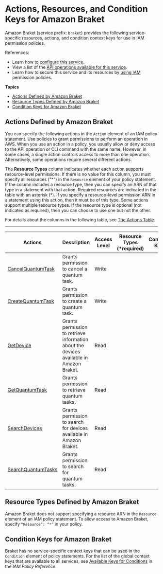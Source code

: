 # Actions, Resources, and Condition Keys for Amazon Braket<a name="list_amazonbraket"></a>

Amazon Braket \(service prefix: `braket`\) provides the following service\-specific resources, actions, and condition context keys for use in IAM permission policies\.

References:
+ Learn how to [configure this service](https://docs.aws.amazon.com/braket/latest/UserGuide/what-is-amazon-braket.html)\.
+ View a list of the [API operations available for this service](https://docs.aws.amazon.com/braket/latest/APIReference/)\.
+ Learn how to secure this service and its resources by [using IAM](https://docs.aws.amazon.com/braket/latest/UserGuide/braket-manage-access.html) permission policies\.

**Topics**
+ [Actions Defined by Amazon Braket](#amazonbraket-actions-as-permissions)
+ [Resource Types Defined by Amazon Braket](#amazonbraket-resources-for-iam-policies)
+ [Condition Keys for Amazon Braket](#amazonbraket-policy-keys)

## Actions Defined by Amazon Braket<a name="amazonbraket-actions-as-permissions"></a>

You can specify the following actions in the `Action` element of an IAM policy statement\. Use policies to grant permissions to perform an operation in AWS\. When you use an action in a policy, you usually allow or deny access to the API operation or CLI command with the same name\. However, in some cases, a single action controls access to more than one operation\. Alternatively, some operations require several different actions\.

The **Resource Types** column indicates whether each action supports resource\-level permissions\. If there is no value for this column, you must specify all resources \("\*"\) in the `Resource` element of your policy statement\. If the column includes a resource type, then you can specify an ARN of that type in a statement with that action\. Required resources are indicated in the table with an asterisk \(\*\)\. If you specify a resource\-level permission ARN in a statement using this action, then it must be of this type\. Some actions support multiple resource types\. If the resource type is optional \(not indicated as required\), then you can choose to use one but not the other\.

For details about the columns in the following table, see [The Actions Table](reference_policies_actions-resources-contextkeys.md#actions_table)\.


****  

| Actions | Description | Access Level | Resource Types \(\*required\) | Condition Keys | Dependent Actions | 
| --- | --- | --- | --- | --- | --- | 
|   [ CancelQuantumTask ](https://docs.aws.amazon.com/braket/latest/APIReference/API_CancelQuantumTask.html)  | Grants permission to cancel a quantum task\. | Write |  |  |  | 
|   [ CreateQuantumTask ](https://docs.aws.amazon.com/braket/latest/APIReference/API_CreateQuantumTask.html)  | Grants permission to create a quantum task\. | Write |  |  |  | 
|   [ GetDevice ](https://docs.aws.amazon.com/braket/latest/APIReference/API_GetDevice.html)  | Grants permission to retrieve information about the devices available in Amazon Braket\. | Read |  |  |  | 
|   [ GetQuantumTask ](https://docs.aws.amazon.com/braket/latest/APIReference/API_GetQuantumTask.html)  | Grants permission to retrieve quantum tasks\. | Read |  |  |  | 
|   [ SearchDevices ](https://docs.aws.amazon.com/braket/latest/APIReference/API_SearchDevices.html)  | Grants permission to search for devices available in Amazon Braket\. | Read |  |  |  | 
|   [ SearchQuantumTasks ](https://docs.aws.amazon.com/braket/latest/APIReference/API_SearchQuantumTasks.html)  | Grants permission to search for quantum tasks\. | Read |  |  |  | 

## Resource Types Defined by Amazon Braket<a name="amazonbraket-resources-for-iam-policies"></a>

Amazon Braket does not support specifying a resource ARN in the `Resource` element of an IAM policy statement\. To allow access to Amazon Braket, specify `“Resource”: “*”` in your policy\.

## Condition Keys for Amazon Braket<a name="amazonbraket-policy-keys"></a>

Braket has no service\-specific context keys that can be used in the `Condition` element of policy statements\. For the list of the global context keys that are available to all services, see [Available Keys for Conditions](reference_policies_condition-keys.html#AvailableKeys) in the *IAM Policy Reference*\.